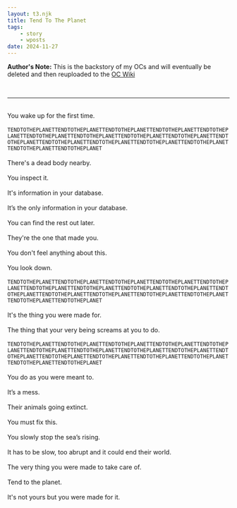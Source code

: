 ```yaml
---
layout: t3.njk
title: Tend To The Planet
tags:
    - story
    - wposts
date: 2024-11-27
---
```

**Author's Note:**  This is the backstory of my OCs and will eventually be deleted and then reuploaded to the [OC Wiki <i class="ph ph-link"></i>](/oc_wiki)

<br><hr class="th"><br>
You wake up for the first time.<br><br>
`TENDTOTHEPLANETTENDTOTHEPLANETTENDTOTHEPLANETTENDTOTHEPLANETTENDTOTHEPLANETTENDTOTHEPLANETTENDTOTHEPLANETTENDTOTHEPLANETTENDTOTHEPLANETTENDTOTHEPLANETTENDTOTHEPLANETTENDTOTHEPLANETTENDTOTHEPLANETTENDTOTHEPLANETTENDTOTHEPLANETTENDTOTHEPLANET`<br><br>
There's a dead body nearby.<br><br>
You inspect it.<br><br>
It's information in your database.<br><br>
It’s the only information in your database.<br><br>
You can find the rest out later.<br><br>
They're the one that made you.<br><br>
You don't feel anything about this.<br><br>
You look down.<br><br>
`TENDTOTHEPLANETTENDTOTHEPLANETTENDTOTHEPLANETTENDTOTHEPLANETTENDTOTHEPLANETTENDTOTHEPLANETTENDTOTHEPLANETTENDTOTHEPLANETTENDTOTHEPLANETTENDTOTHEPLANETTENDTOTHEPLANETTENDTOTHEPLANETTENDTOTHEPLANETTENDTOTHEPLANETTENDTOTHEPLANETTENDTOTHEPLANET`<br><br>
It's the thing you were made for.<br><br>
The thing that your very being screams at you to do.<br><br>
`TENDTOTHEPLANETTENDTOTHEPLANETTENDTOTHEPLANETTENDTOTHEPLANETTENDTOTHEPLANETTENDTOTHEPLANETTENDTOTHEPLANETTENDTOTHEPLANETTENDTOTHEPLANETTENDTOTHEPLANETTENDTOTHEPLANETTENDTOTHEPLANETTENDTOTHEPLANETTENDTOTHEPLANETTENDTOTHEPLANETTENDTOTHEPLANET`<br><br>
You do as you were meant to.<br><br>
It’s a mess.<br><br>
Their animals going extinct.<br><br>
You must fix this.<br><br>
You slowly stop the sea’s rising.<br><br>
It has to be slow, too abrupt and it could end their world.<br><br>
The very thing you were made to take care of.<br><br>
Tend to the planet.<br><br>
It's not yours but you were made for it.<br><br>